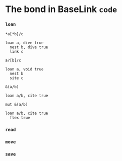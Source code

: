 # The bond in BaseLink `code`

### `loan`

```
*a[*b]/c
```

```
loan a, dive true
  nest b, dive true
  link c
```

```
a?[b]/c
```

```
loan a, void true
  nest b
  site c
```

```
&(a/b)
```

```
loan a/b, cite true
```

```
mut &(a/b)
```

```
loan a/b, cite true
  flex true
```

### `read`

### `move`

### `save`
